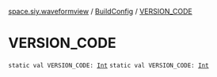[space.siy.waveformview](../index.md) / [BuildConfig](index.md) / [VERSION_CODE](./-v-e-r-s-i-o-n_-c-o-d-e.md)

# VERSION_CODE

`static val VERSION_CODE: `[`Int`](https://kotlinlang.org/api/latest/jvm/stdlib/kotlin/-int/index.html)
`static val VERSION_CODE: `[`Int`](https://kotlinlang.org/api/latest/jvm/stdlib/kotlin/-int/index.html)